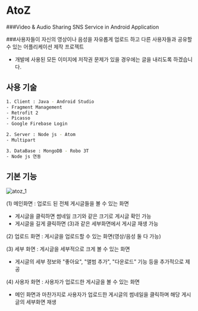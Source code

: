 # AtoZ

###Video &amp; Audio Sharing SNS Service in Android Application

###사용자들이 자신의 영상이나 음성을 자유롭게 업로드 하고 다른 사용자들과 공유할 수 있는 어플리케이션 제작 프로젝트

* 개발에 사용된 모든 이미지에 저작권 문제가 있을 경우에는 글을 내리도록 하겠습니다.

## 사용 기술
```bash
1. Client : Java - Android Studio
- Fragment Management
- Retrofit 2
- Picasso
- Google Firebase Login
```
```bash
2. Server : Node js - Atom
- Multipart
```
```bash
3. DataBase : MongoDB - Robo 3T
- Node js 연동
```
## 기본 기능
![atoz_1](https://user-images.githubusercontent.com/22411296/74808760-f14a4980-532e-11ea-80b2-3f344940391e.JPG)

(1) 메인화면 : 업로드 된 전체 게시글들을 볼 수 있는 화면
- 게시글을 클릭하면 썸네일 크기와 같은 크기로 게시글 확인 가능
- 게시글을 길게 클릭하면 (3)과 같은 세부화면에서 게시글 재생 가능

(2) 업로드 화면 : 게시글을 업로드할 수 있는 화면(영상/음성 둘 다 가능)

(3) 세부 화면 : 게시글을 세부적으로 크게 볼 수 있는 화면
- 게시글의 세부 정보와 "좋아요", "앨범 추가", "다운로드" 기능 등을 추가적으로 제공

(4) 사용자 화면 : 사용자가 업로드한 게시글을 볼 수 있는 화면
- 메인 화면과 마찬가지로 사용자가 업로드한 게시글의 썸네일을 클릭하며 해당 게시글의 세부화면 재생
